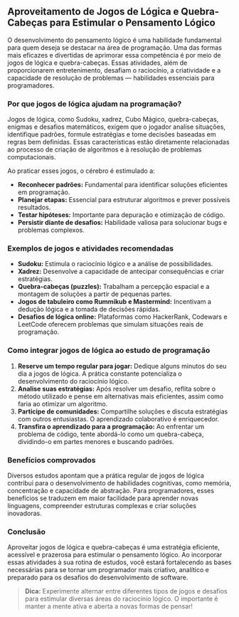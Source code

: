
## Aproveitamento de Jogos de Lógica e Quebra-Cabeças para Estimular o Pensamento Lógico

O desenvolvimento do pensamento lógico é uma habilidade fundamental para quem deseja se destacar na área de programação. Uma das formas mais eficazes e divertidas de aprimorar essa competência é por meio de jogos de lógica e quebra-cabeças. Essas atividades, além de proporcionarem entretenimento, desafiam o raciocínio, a criatividade e a capacidade de resolução de problemas — habilidades essenciais para programadores.

### Por que jogos de lógica ajudam na programação?

Jogos de lógica, como Sudoku, xadrez, Cubo Mágico, quebra-cabeças, enigmas e desafios matemáticos, exigem que o jogador analise situações, identifique padrões, formule estratégias e tome decisões baseadas em regras bem definidas. Essas características estão diretamente relacionadas ao processo de criação de algoritmos e à resolução de problemas computacionais.

Ao praticar esses jogos, o cérebro é estimulado a:

- **Reconhecer padrões:** Fundamental para identificar soluções eficientes em programação.
- **Planejar etapas:** Essencial para estruturar algoritmos e prever possíveis resultados.
- **Testar hipóteses:** Importante para depuração e otimização de código.
- **Persistir diante de desafios:** Habilidade valiosa para solucionar bugs e problemas complexos.

### Exemplos de jogos e atividades recomendadas

- **Sudoku:** Estimula o raciocínio lógico e a análise de possibilidades.
- **Xadrez:** Desenvolve a capacidade de antecipar consequências e criar estratégias.
- **Quebra-cabeças (puzzles):** Trabalham a percepção espacial e a montagem de soluções a partir de pequenas partes.
- **Jogos de tabuleiro como Rummikub e Mastermind:** Incentivam a dedução lógica e a tomada de decisões rápidas.
- **Desafios de lógica online:** Plataformas como HackerRank, Codewars e LeetCode oferecem problemas que simulam situações reais de programação.

### Como integrar jogos de lógica ao estudo de programação

1. **Reserve um tempo regular para jogar:** Dedique alguns minutos do seu dia a jogos de lógica. A prática constante potencializa o desenvolvimento do raciocínio lógico.
2. **Analise suas estratégias:** Após resolver um desafio, reflita sobre o método utilizado e pense em alternativas mais eficientes, assim como faria ao otimizar um algoritmo.
3. **Participe de comunidades:** Compartilhe soluções e discuta estratégias com outros entusiastas. O aprendizado colaborativo é enriquecedor.
4. **Transfira o aprendizado para a programação:** Ao enfrentar um problema de código, tente abordá-lo como um quebra-cabeça, dividindo-o em partes menores e buscando padrões.

### Benefícios comprovados

Diversos estudos apontam que a prática regular de jogos de lógica contribui para o desenvolvimento de habilidades cognitivas, como memória, concentração e capacidade de abstração. Para programadores, esses benefícios se traduzem em maior facilidade para aprender novas linguagens, compreender estruturas complexas e criar soluções inovadoras.

### Conclusão

Aproveitar jogos de lógica e quebra-cabeças é uma estratégia eficiente, acessível e prazerosa para estimular o pensamento lógico. Ao incorporar essas atividades à sua rotina de estudos, você estará fortalecendo as bases necessárias para se tornar um programador mais criativo, analítico e preparado para os desafios do desenvolvimento de software.

> **Dica:** Experimente alternar entre diferentes tipos de jogos e desafios para estimular diversas áreas do raciocínio lógico. O importante é manter a mente ativa e aberta a novas formas de pensar!
```
